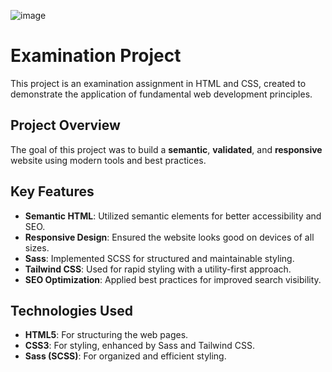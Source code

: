![image](https://github.com/Viktorwahlqvist/Examinerande-projektuppgift/blob/main/images/Sk%C3%A4rmbild%202025-02-03%20155359.png?raw=true)

# Examination Project

This project is an examination assignment in HTML and CSS, created to demonstrate the application of fundamental web development principles.

## Project Overview

The goal of this project was to build a **semantic**, **validated**, and **responsive** website using modern tools and best practices.

## Key Features

- **Semantic HTML**: Utilized semantic elements for better accessibility and SEO.
- **Responsive Design**: Ensured the website looks good on devices of all sizes.
- **Sass**: Implemented SCSS for structured and maintainable styling.
- **Tailwind CSS**: Used for rapid styling with a utility-first approach.
- **SEO Optimization**: Applied best practices for improved search visibility.

## Technologies Used

- **HTML5**: For structuring the web pages.
- **CSS3**: For styling, enhanced by Sass and Tailwind CSS.
- **Sass (SCSS)**: For organized and efficient styling.
